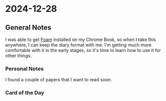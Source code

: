 # 2024-12-28

## General Notes
I was able to get [Foam](https://foambubble.github.io/foam/) installed on my Chrome Book, so when I take this anywhere, I can keep the diary format with me. I'm getting much more comfortable with it in the early stages, so it's time to learn how to use it for other things. 
### Personal Notes 
I found a couple of papers that I want to read soon. 
### Card of the Day
